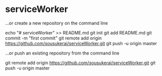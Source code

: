 # serviceWorker
…or create a new repository on the command line

echo "# serviceWorker" >> README.md
git init
git add README.md
git commit -m "first commit"
git remote add origin https://github.com/sousukerai/serviceWorker.git
git push -u origin master

…or push an existing repository from the command line

git remote add origin https://github.com/sousukerai/serviceWorker.git
git push -u origin master
